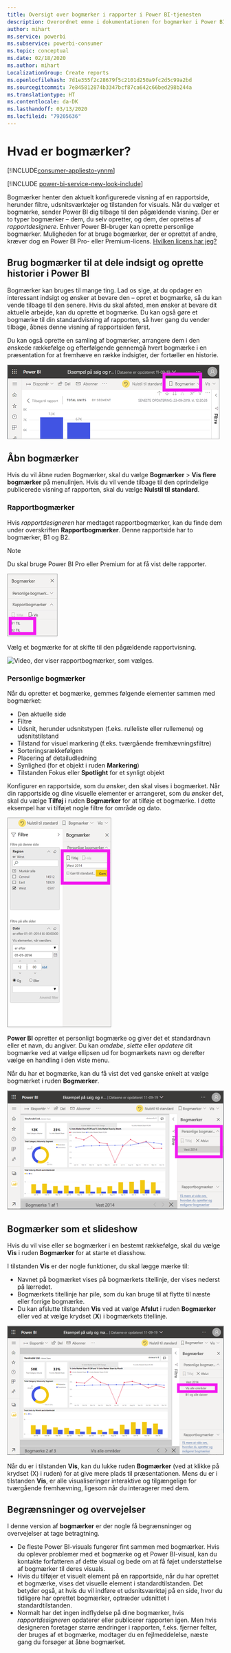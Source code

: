 ```yaml
---
title: Oversigt over bogmærker i rapporter i Power BI-tjenesten
description: Overordnet emne i dokumentationen for bogmærker i Power BI-tjenesten.
author: mihart
ms.service: powerbi
ms.subservice: powerbi-consumer
ms.topic: conceptual
ms.date: 02/18/2020
ms.author: mihart
LocalizationGroup: Create reports
ms.openlocfilehash: 7d1e355f2c28679f5c2101d250a9fc2d5c99a2bd
ms.sourcegitcommit: 7e845812874b3347bcf87ca642c66bed298b244a
ms.translationtype: HT
ms.contentlocale: da-DK
ms.lasthandoff: 03/13/2020
ms.locfileid: "79205636"
---
```

# <a name="what-are-bookmarks"></a>Hvad er bogmærker?

[!INCLUDE[consumer-appliesto-ynnm](../includes/consumer-appliesto-ynnm.md)]

[!INCLUDE [power-bi-service-new-look-include](../includes/power-bi-service-new-look-include.md)]

Bogmærker henter den aktuelt konfigurerede visning af en rapportside, herunder filtre, udsnitsværktøjer og tilstanden for visuals. Når du vælger et bogmærke, sender Power BI dig tilbage til den pågældende visning. Der er to typer bogmærker – dem, du selv opretter, og dem, der oprettes af *rapportdesignere*. Enhver Power BI-bruger kan oprette personlige bogmærker. Muligheden for at bruge bogmærker, der er oprettet af andre, kræver dog en Power BI Pro- eller Premium-licens. [Hvilken licens har jeg?](end-user-license.md)

## <a name="use-bookmarks-to-share-insights-and-build-stories-in-power-bi"></a>Brug bogmærker til at dele indsigt og oprette historier i Power BI 
Bogmærker kan bruges til mange ting. Lad os sige, at du opdager en interessant indsigt og ønsker at bevare den – opret et bogmærke, så du kan vende tilbage til den senere. Hvis du skal afsted, men ønsker at bevare dit aktuelle arbejde, kan du oprette et bogmærke. Du kan også gøre et bogmærke til din standardvisning af rapporten, så hver gang du vender tilbage, åbnes denne visning af rapportsiden først. 

Du kan også oprette en samling af bogmærker, arrangere dem i den ønskede rækkefølge og efterfølgende gennemgå hvert bogmærke i en præsentation for at fremhæve en række indsigter, der fortæller en historie.  

![Vis ruden Bogmærker ved at vælge den på båndet.](media/end-user-bookmarks/power-bi-select-bookmark.png)

## <a name="open-bookmarks"></a>Åbn bogmærker
Hvis du vil åbne ruden Bogmærker, skal du vælge **Bogmærker** > **Vis flere bogmærker** på menulinjen. Hvis du vil vende tilbage til den oprindelige publicerede visning af rapporten, skal du vælge **Nulstil til standard**.

### <a name="report-bookmarks"></a>Rapportbogmærker
Hvis *rapportdesigneren* har medtaget rapportbogmærker, kan du finde dem under overskriften **Rapportbogmærker**. Denne rapportside har to bogmærker, B1 og B2. 

> [!NOTE]
> Du skal bruge Power BI Pro eller Premium for at få vist delte rapporter. 

![Vis rapportbogmærker.](media/end-user-bookmarks/power-bi-report.png)

Vælg et bogmærke for at skifte til den pågældende rapportvisning. 

![Video, der viser rapportbogmærker, som vælges.](media/end-user-bookmarks/power-bi-bookmarks.gif)

### <a name="personal-bookmarks"></a>Personlige bogmærker

Når du opretter et bogmærke, gemmes følgende elementer sammen med bogmærket:

* Den aktuelle side
* Filtre
* Udsnit, herunder udsnitstypen (f.eks. rulleliste eller rullemenu) og udsnitstilstand
* Tilstand for visuel markering (f.eks. tværgående fremhævningsfiltre)
* Sorteringsrækkefølgen
* Placering af detailudledning
* Synlighed (for et objekt i ruden **Markering**)
* Tilstanden Fokus eller **Spotlight** for et synligt objekt

Konfigurer en rapportside, som du ønsker, den skal vises i bogmærket. Når din rapportside og dine visuelle elementer er arrangeret, som du ønsker det, skal du vælge **Tilføj** i ruden **Bogmærker** for at tilføje et bogmærke. I dette eksempel har vi tilføjet nogle filtre for område og dato. 

![Tilføj personlige bogmærker.](media/end-user-bookmarks/power-bi-bookmark-personal.png)

**Power BI** opretter et personligt bogmærke og giver det et standardnavn eller et navn, du angiver. Du kan *omdøbe*, *slette* eller *opdatere* dit bogmærke ved at vælge ellipsen ud for bogmærkets navn og derefter vælge en handling i den viste menu.

Når du har et bogmærke, kan du få vist det ved ganske enkelt at vælge bogmærket i ruden **Bogmærker**. 

![Tilføj personlige bogmærker.](media/end-user-bookmarks/power-bi-bookmark-west.png)


<!--
## Arranging bookmarks
As you create bookmarks, you might find that the order in which you create them isn't necessarily the same order you'd like to present them to your audience. No problem, you can easily rearrange the order of bookmarks.

In the **Bookmarks** pane, simply drag-and-drop bookmarks to change their order, as shown in the following image. The yellow bar between bookmarks designates where the dragged bookmark will be placed.

![Change bookmark order by drag-and-drop](media/desktop-bookmarks/bookmarks_06.png)

The order of your bookmarks can become important when you use the **View** feature of bookmarks, as described in the next section. 

-->

## <a name="bookmarks-as-a-slide-show"></a>Bogmærker som et slideshow
Hvis du vil vise eller se bogmærker i en bestemt rækkefølge, skal du vælge **Vis** i ruden **Bogmærker** for at starte et diasshow.

I tilstanden **Vis** er der nogle funktioner, du skal lægge mærke til:

- Navnet på bogmærket vises på bogmærkets titellinje, der vises nederst på lærredet.
- Bogmærkets titellinje har pile, som du kan bruge til at flytte til næste eller forrige bogmærke.
- Du kan afslutte tilstanden **Vis** ved at vælge **Afslut** i ruden **Bogmærker** eller ved at vælge krydset (**X**) i bogmærkets titellinje.

![Diasshow med bogmærker](media/end-user-bookmarks/power-bi-slideshow.png)

Når du er i tilstanden **Vis**, kan du lukke ruden **Bogmærker** (ved at klikke på krydset (X) i ruden) for at give mere plads til præsentationen. Mens du er i tilstanden **Vis**, er alle visualiseringer interaktive og tilgængelige for tværgående fremhævning, ligesom når du interagerer med dem. 

<!--
## Visibility - using the Selection pane
With the release of bookmarks, the new **Selection** pane is also introduced. The **Selection** pane provides a list of all objects on the current page and allows you to select the object and specify whether a given object is visible. 

![Enable the Selection pane](media/desktop-bookmarks/bookmarks_08.png)

You can select an object using the **Selection** pane. Also, you can toggle whether the object is currently visible by clicking the eye icon to the right of the visual. 

![Selection pane](media/desktop-bookmarks/bookmarks_09.png)

When a bookmark is added, the visible status of each object is also saved based on its setting in the **Selection** pane. 

It's important to note that **slicers** continue to filter a report page, regardless of whether they are visible. As such, you can create many different bookmarks, with different slicer settings, and make a single report page appear very different (and highlight different insights) in various bookmarks.


## Bookmarks for shapes and images
You can also link shapes and images to bookmarks. With this feature, when you click on an object, it will show the bookmark associated with that object. This can be especially useful when working with buttons; you can learn more by reading the article about [using buttons in Power BI](desktop-buttons.md). 

To assign a bookmark to an object, select the object, then expand the **Action** section from the **Format Shape** pane, as shown in the following image.

![Add bookmark link to an object](media/desktop-bookmarks/bookmarks_10.png)

Once you turn the **Action** slider to **On** you can select whether the object is a back button, a bookmark, or a Q&A command. If you select bookmark, you can then select which of your bookmarks the object is linked to.

There are all sorts of interesting things you can do with object-linked bookmarking. You can create a visual table of contents on your report page, or you can provide different views (such as visual types) of the same information, just by clicking on an object.

When you are in editing mode you can use ctrl+click to follow the link, and when not in edit mode, simply click the object to follow the link. 


## Bookmark groups

Beginning with the August 2018 release of **Power BI Desktop**, you can create and use bookmark groups. A bookmark group is a collection of bookmarks that you specify, which can be shown and organized as a group. 

To create a bookmark group, hold down the CTRL key and select the bookmarks you want to include in the group, then click the ellipses beside any of the selected bookmarks, and select **Group** from the menu that appears.

![Create a bookmark group](media/desktop-bookmarks/bookmarks_15.png)

**Power BI Desktop** automatically names the group *Group 1*. Fortunately, you can just double-click on the name and rename it to whatever you want.

![Rename a bookmark group](media/desktop-bookmarks/bookmarks_16.png)

With any bookmark group, clicking on the bookmark group's name only expands or collapses the group of bookmarks, and does not represent a bookmark by itself. 

When using the **View** feature of bookmarks, the following applies:

* If the selected bookmark is in a group when you select **View** from bookmarks, only the bookmarks *in that group* are shown in the viewing session. 

* If the selected bookmark is not in a group, or is on the top level (such as the name of a bookmark group), then all bookmarks for the entire report are played, including bookmarks in any group. 

To ungroup bookmarks, just select any bookmark in a group, click the ellipses, and then select **Ungroup** from the menu that appears. 

![Ungroup a bookmark group](media/desktop-bookmarks/bookmarks_17.png)

Note that selecting **Ungroup** for any bookmark from a group takes all bookmarks out of the group (it deletes the group, but not the bookmarks themselves). So to remove a single bookmark from a group, you need to **Ungroup** any member from that group, which deletes the grouping, then select the members you want in the new group (using CTRL and clicking each bookmark), and select **Group** again. 
-->





## <a name="limitations-and-considerations"></a>Begrænsninger og overvejelser
I denne version af **bogmærker** er der nogle få begrænsninger og overvejelser at tage betragtning.

* De fleste Power BI-visuals fungerer fint sammen med bogmærker. Hvis du oplever problemer med et bogmærke og et Power BI-visual, kan du kontakte forfatteren af dette visual og bede om at få føjet understøttelse af bogmærker til deres visuals.
* Hvis du tilføjer et visuelt element på en rapportside, når du har oprettet et bogmærke, vises det visuelle element i standardtilstanden. Det betyder også, at hvis du vil indføre et udsnitsværktøj på en side, hvor du tidligere har oprettet bogmærker, optræder udsnittet i standardtilstanden.
* Normalt har det ingen indflydelse på dine bogmærker, hvis *rapportdesigneren* opdaterer eller publicerer rapporten igen. Men hvis designeren foretager større ændringer i rapporten, f.eks. fjerner felter, der bruges af et bogmærke, modtager du en fejlmeddelelse, næste gang du forsøger at åbne bogmærket. 

<!--
## Next steps
spotlight?
-->
